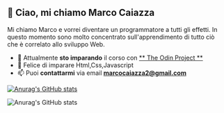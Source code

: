 ##  👋 Ciao, mi chiamo **Marco Caiazza** 
Mi chiamo Marco e vorrei diventare un programmatore a tutti gli effetti. In questo momento sono molto concentrato sull'apprendimento di tutto ciò che è correlato allo sviluppo Web.

- 🌱 Attualmente **sto imparando** il corso con [ ** The Odin Project ** ]([https://www.theodinproject.com/](https://www.theodinproject.com/paths/full-stack-javascript/courses/javascript))
- 💞️ Felice di imparare Html,Css,Javascript
- 📫 Puoi **contattarmi** via email [ **marcocaiazza2@gmail.com** ](mailto:marcocaiazza2@gmail.com.com)


[![Anurag's GitHub stats](https://github-readme-stats.vercel.app/api?username=MarcoCaiazza)](https://github.com/anuraghazra/github-readme-stats)

![Anurag's GitHub stats](https://github-readme-stats.vercel.app/api?username=MarcoCaiazza&hide=contribs,prs)
